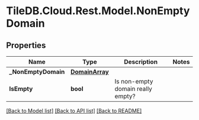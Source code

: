
# TileDB.Cloud.Rest.Model.NonEmptyDomain

## Properties

Name | Type | Description | Notes
------------ | ------------- | ------------- | -------------
**_NonEmptyDomain** | [**DomainArray**](DomainArray.md) |  | 
**IsEmpty** | **bool** | Is non-empty domain really empty? | 

[[Back to Model list]](../README.md#documentation-for-models)
[[Back to API list]](../README.md#documentation-for-api-endpoints)
[[Back to README]](../README.md)

